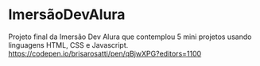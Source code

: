 # ImersãoDevAlura

Projeto final da Imersão Dev Alura que contemplou 5 mini projetos usando linguagens HTML, CSS e Javascript.
https://codepen.io/brisarosatti/pen/qBjwXPG?editors=1100
